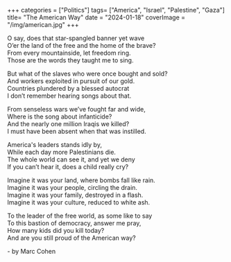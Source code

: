 +++
categories = ["Politics"]
tags= ["America", "Israel", "Palestine", "Gaza"]
title= "The American Way"
date = "2024-01-18"
coverImage = "/img/american.jpg"
+++

O say, does that star-spangled banner yet wave  
O’er the land of the free and the home of the brave?  
From every mountainside, let freedom ring.  
Those are the words they taught me to sing.  

<!--more-->

But what of the slaves who were once bought and sold?  
And workers exploited in pursuit of our gold.  
Countries plundered by a blessed autocrat  
I don’t remember hearing songs about that.  

From senseless wars we’ve fought far and wide,  
Where is the song about infanticide?  
And the nearly one million Iraqis we killed?  
I must have been absent when that was instilled.   

America's leaders stands idly by,   
While each day more Palestinians die.  
The whole world can see it, and yet we deny  
If you can’t hear it, does a child really cry?  

Imagine it was your land, where bombs fall like rain.  
Imagine it was your people, circling the drain.  
Imagine it was your family, destroyed in a flash.  
Imagine it was your culture, reduced to white ash.  

To the leader of the free world, as some like to say  
To this bastion of democracy, answer me pray,  
How many kids did you kill today?  
And are you still proud of the American way?  

\- by Marc Cohen
